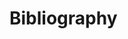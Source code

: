 # Bibliography

<!-- CRS: Delete this? --> 
<!-- TP: Yes I think this section should be in each sub-section. -->
